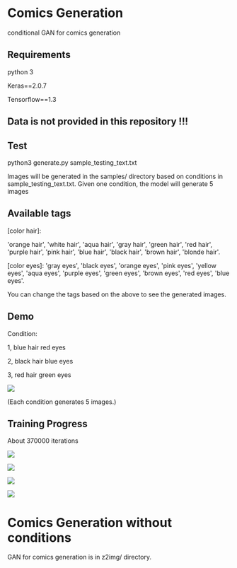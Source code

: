 # Comics Generation
conditional GAN for comics generation

## Requirements
python 3

Keras==2.0.7

Tensorflow==1.3

## Data is not provided in this repository !!!

## Test
python3 generate.py sample_testing_text.txt

Images will be generated in the samples/ directory based on conditions in sample_testing_text.txt. Given one condition, the model will generate 5 images

## Available tags
[color hair]:

'orange hair', 'white hair', 'aqua hair', 'gray hair', 'green hair', 'red hair', 'purple hair', 'pink hair', 'blue hair', 'black hair', 'brown hair', 'blonde hair'.

[color eyes]: 
'gray eyes', 'black eyes', 'orange eyes', 'pink eyes', 'yellow eyes', 'aqua eyes', 'purple eyes', 'green eyes', 'brown eyes', 'red eyes', 'blue eyes'.

You can change the tags based on the above to see the generated images.

## Demo
Condition: 

1, blue hair red eyes

2, black hair blue eyes

3, red hair green eyes

![](https://raw.githubusercontent.com/cjerry1243/Comics_Generation/master/images/sample_testing_img.png)

(Each condition generates 5 images.)

## Training Progress 
About 370000 iterations

![](https://raw.githubusercontent.com/cjerry1243/Comics_Generation/master/images/progress1.png)

![](https://raw.githubusercontent.com/cjerry1243/Comics_Generation/master/images/progress2.png)

![](https://raw.githubusercontent.com/cjerry1243/Comics_Generation/master/images/progress3.png)

![](https://raw.githubusercontent.com/cjerry1243/Comics_Generation/master/images/progress4.png)

# Comics Generation without conditions
GAN for comics generation is in z2img/ directory.

